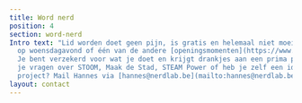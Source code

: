 ```yaml
---
title: Word nerd
position: 4
section: word-nerd
Intro text: "Lid worden doet geen pijn, is gratis en helemaal niet moeilijk. Kom langs
  op woensdagavond of één van de andere [openingsmomenten](https://www.facebook.com/Nerdlab/).
  Je bent verzekerd voor wat je doet en krijgt drankjes aan een prima prijs.\n\nHeb
  je vragen over STOOM, Maak de Stad, STEAM Power of heb je zelf een idee voor een
  project? Mail Hannes via [hannes@nerdlab.be](mailto:hannes@nerdlab.be) "
layout: contact
---
```



